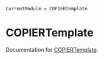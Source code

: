 ```@meta
CurrentModule = COPIERTemplate
```

# COPIERTemplate

Documentation for [COPIERTemplate](https://github.com/abelsiqueira/COPIERTemplate.jl).
